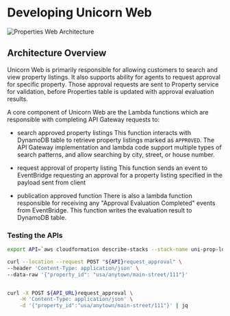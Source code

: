 # Developing Unicorn Web

![Properties Web Architecture](https://static.us-east-1.prod.workshops.aws/public/fd291886-89c4-4336-b21b-5747484b495d/static/images/architecture-properties-web.png)

## Architecture Overview

Unicorn Web is primarily responsible for allowing customers to search and view property listings. It also supports ability for agents to request approval for specific property. Those approval requests are sent to Property service for validation, before Properties table is updated with approval evaluation results.

A core component of Unicorn Web are the Lambda functions which are responsible with completing API Gateway requests to:

- search approved property listings
This function interacts with DynamoDB table to retrieve property listings marked as `APPROVED`. The API Gateway implementation and lambda code support multiple types of search patterns, and allow searching by city, street, or house number.

- request approval of property listing
This function sends an event to EventBridge requesting an approval for a property listing specified in the payload sent from client

- publication approved function
There is also a lambda function responsible for receiving any "Approval Evaluation Completed" events from EventBridge. This function writes the evaluation result to DynamoDB table.

### Testing the APIs

```bash
export API=`aws cloudformation describe-stacks --stack-name uni-prop-local-web --query "Stacks[0].Outputs[?OutputKey=='ApiUrl'].OutputValue" --output text`

curl --location --request POST "${API}request_approval" \
--header 'Content-Type: application/json' \
--data-raw '{"property_id": "usa/anytown/main-street/111"}'


curl -X POST ${API_URL}request_approval \
    -H 'Content-Type: application/json' \
    -d '{"property_id":"usa/anytown/main-street/111"}' | jq
```
